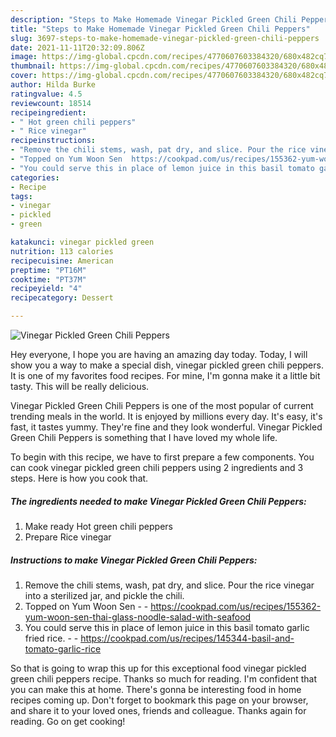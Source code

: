 ```yaml
---
description: "Steps to Make Homemade Vinegar Pickled Green Chili Peppers"
title: "Steps to Make Homemade Vinegar Pickled Green Chili Peppers"
slug: 3697-steps-to-make-homemade-vinegar-pickled-green-chili-peppers
date: 2021-11-11T20:32:09.806Z
image: https://img-global.cpcdn.com/recipes/4770607603384320/680x482cq70/vinegar-pickled-green-chili-peppers-recipe-main-photo.jpg
thumbnail: https://img-global.cpcdn.com/recipes/4770607603384320/680x482cq70/vinegar-pickled-green-chili-peppers-recipe-main-photo.jpg
cover: https://img-global.cpcdn.com/recipes/4770607603384320/680x482cq70/vinegar-pickled-green-chili-peppers-recipe-main-photo.jpg
author: Hilda Burke
ratingvalue: 4.5
reviewcount: 18514
recipeingredient:
- " Hot green chili peppers"
- " Rice vinegar"
recipeinstructions:
- "Remove the chili stems, wash, pat dry, and slice. Pour the rice vinegar into a sterilized jar, and pickle the chili."
- "Topped on Yum Woon Sen  https://cookpad.com/us/recipes/155362-yum-woon-sen-thai-glass-noodle-salad-with-seafood"
- "You could serve this in place of lemon juice in this basil tomato garlic fried rice.  https://cookpad.com/us/recipes/145344-basil-and-tomato-garlic-rice"
categories:
- Recipe
tags:
- vinegar
- pickled
- green

katakunci: vinegar pickled green 
nutrition: 113 calories
recipecuisine: American
preptime: "PT16M"
cooktime: "PT37M"
recipeyield: "4"
recipecategory: Dessert

---
```



![Vinegar Pickled Green Chili Peppers](https://img-global.cpcdn.com/recipes/4770607603384320/680x482cq70/vinegar-pickled-green-chili-peppers-recipe-main-photo.jpg)

Hey everyone, I hope you are having an amazing day today. Today, I will show you a way to make a special dish, vinegar pickled green chili peppers. It is one of my favorites food recipes. For mine, I'm gonna make it a little bit tasty. This will be really delicious.

Vinegar Pickled Green Chili Peppers is one of the most popular of current trending meals in the world. It is enjoyed by millions every day. It's easy, it's fast, it tastes yummy. They're fine and they look wonderful. Vinegar Pickled Green Chili Peppers is something that I have loved my whole life.




To begin with this recipe, we have to first prepare a few components. You can cook vinegar pickled green chili peppers using 2 ingredients and 3 steps. Here is how you cook that.

<!--inarticleads1-->

##### The ingredients needed to make Vinegar Pickled Green Chili Peppers:

1. Make ready  Hot green chili peppers
1. Prepare  Rice vinegar




<!--inarticleads2-->

##### Instructions to make Vinegar Pickled Green Chili Peppers:

1. Remove the chili stems, wash, pat dry, and slice. Pour the rice vinegar into a sterilized jar, and pickle the chili.
1. Topped on Yum Woon Sen -  - https://cookpad.com/us/recipes/155362-yum-woon-sen-thai-glass-noodle-salad-with-seafood
1. You could serve this in place of lemon juice in this basil tomato garlic fried rice. -  - https://cookpad.com/us/recipes/145344-basil-and-tomato-garlic-rice




So that is going to wrap this up for this exceptional food vinegar pickled green chili peppers recipe. Thanks so much for reading. I'm confident that you can make this at home. There's gonna be interesting food in home recipes coming up. Don't forget to bookmark this page on your browser, and share it to your loved ones, friends and colleague. Thanks again for reading. Go on get cooking!
